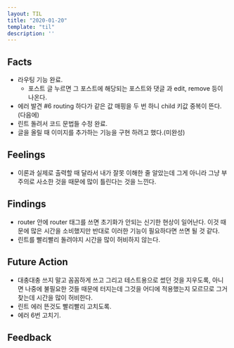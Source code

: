 ```yaml
---
layout: TIL
title: "2020-01-20"
template: "til"
description: ''
---
```


## Facts

- 라우팅 기능 완료.
  - 포스트 글 누르면 그 포스트에 해당되는 포스트와 댓글 과 edit, remove 등이 나온다.
- 에러 발견 #6 routing 하다가 같은 값 매핑을 두 번 하니 child 키값 중복이 뜬다. (다음에)
- 린트 돌려서 코드 문법들 수정 완료.
- 글을 올릴 때 이미지를 추가하는 기능을 구현 하려고 했다.(미완성)

## Feelings

- 이론과 실제로 출력할 때 달라서 내가 잘못 이해한 줄 알았는데 그게 아니라 그냥 부주의로 사소한 것을 때문에 많이 틀린다는 것을 느낀다.

## Findings

- router 안에 router 태그를 쓰면 초기화가 안되는 신기한 현상이 일어난다. 이것 때문에 많은 시간을 소비했지만 반대로 이러한 기능이 필요하다면 쓰면 될 것 같다.
- 린트를 빨리빨리 돌려야지 시간을 많이 허비하지 않는다.

## Future Action

- 대충대충 쓰지 말고 꼼꼼하게 쓰고 그리고 테스트용으로 썼던 것을 지우도록, 아니면 나중에 불필요한 것들 때문에 터지는데 그것을 어디에 적용했는지 모르므로 그거 찾는데 시간을 많이 허비한다.
- 린트 에러 뜬것도 빨리빨리 고치도록.
- 에러 6번 고치기.

## Feedback
